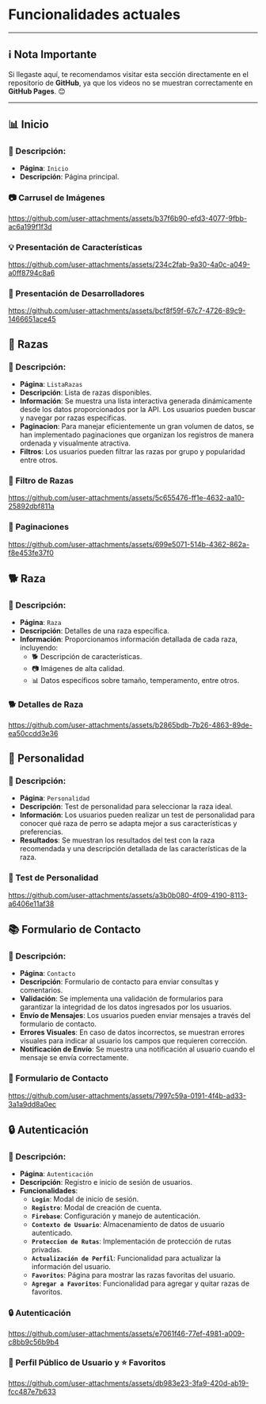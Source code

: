 # Funcionalidades actuales

---

## ℹ️ **Nota Importante**

Si llegaste aquí, te recomendamos visitar esta sección directamente en el repositorio de **GitHub**, ya que los videos
no se muestran correctamente en **GitHub Pages**. 😊

---

## **📊 Inicio**

### **📝 Descripción:**

- **Página**: `Inicio`
- **Descripción**: Página principal.

### **📷 Carrusel de Imágenes**

https://github.com/user-attachments/assets/b37f6b90-efd3-4077-9fbb-ac6a199f1f3d

### **💡 Presentación de Características**

https://github.com/user-attachments/assets/234c2fab-9a30-4a0c-a049-a0ff8794c8a6

### **👥 Presentación de Desarrolladores**

https://github.com/user-attachments/assets/bcf8f59f-67c7-4726-89c9-1466651ace45

## **🐾 Razas**

### **📝 Descripción:**

- **Página**: `ListaRazas`
- **Descripción**: Lista de razas disponibles.
- **Información**: Se muestra una lista interactiva generada dinámicamente desde los datos proporcionados por la API.
  Los usuarios pueden buscar y navegar por razas específicas.
- **Paginacion**: Para manejar eficientemente un gran volumen de datos, se han implementado paginaciones que organizan
  los registros de manera ordenada y visualmente atractiva.
- **Filtros**: Los usuarios pueden filtrar las razas por grupo y popularidad entre otros.

### **🐾 Filtro de Razas**

https://github.com/user-attachments/assets/5c655476-ff1e-4632-aa10-25892dbf811a

### **📄 Paginaciones**

https://github.com/user-attachments/assets/699e5071-514b-4362-862a-f8e453fe37f0

## **🐕 Raza**

### **📝 Descripción:**

- **Página**: `Raza`
- **Descripción**: Detalles de una raza específica.
- **Información**: Proporcionamos información detallada de cada raza, incluyendo:
    - 🐕 Descripción de características.
    - 📷 Imágenes de alta calidad.
    - 📊 Datos específicos sobre tamaño, temperamento, entre otros.

### **🐕 Detalles de Raza**

https://github.com/user-attachments/assets/b2865bdb-7b26-4863-89de-ea50ccdd3e36

## **👥 Personalidad**

### **📝 Descripción:**

- **Página**: `Personalidad`
- **Descripción**: Test de personalidad para seleccionar la raza ideal.
- **Información**: Los usuarios pueden realizar un test de personalidad para conocer qué raza de perro se adapta mejor a
  sus características y preferencias.
- **Resultados**: Se muestran los resultados del test con la raza recomendada y una descripción detallada de las
  características de la raza.

### **🧠 Test de Personalidad**

https://github.com/user-attachments/assets/a3b0b080-4f09-4190-8113-a6406e11af38

## **📚 Formulario de Contacto**

### **📝 Descripción:**

- **Página**: `Contacto`
- **Descripción**: Formulario de contacto para enviar consultas y comentarios.
- **Validación**: Se implementa una validación de formularios para garantizar la integridad de los datos ingresados por
  los usuarios.
- **Envío de Mensajes**: Los usuarios pueden enviar mensajes a través del formulario de contacto.
- **Errores Visuales**: En caso de datos incorrectos, se muestran errores visuales para indicar al usuario los campos
  que requieren corrección.
- **Notificación de Envío**: Se muestra una notificación al usuario cuando el mensaje se envía correctamente.

### **📩 Formulario de Contacto**

https://github.com/user-attachments/assets/7997c59a-0191-4f4b-ad33-3a1a9dd8a0ec

## **🔒 Autenticación**

### **📝 Descripción:**

- **Página**: `Autenticación`
- **Descripción**: Registro e inicio de sesión de usuarios.
- **Funcionalidades**:
    - **`Login`**: Modal de inicio de sesión.
    - **`Registro`**: Modal de creación de cuenta.
    - **`Firebase`**: Configuración y manejo de autenticación.
    - **`Contexto de Usuario`**: Almacenamiento de datos de usuario autenticado.
    - **`Proteccion de Rutas`**: Implementación de protección de rutas privadas.
    - **`Actualización de Perfil`**: Funcionalidad para actualizar la información del usuario.
    - **`Favoritos`**: Página para mostrar las razas favoritas del usuario.
    - **`Agregar a Favoritos`**: Funcionalidad para agregar y quitar razas de favoritos.

### **🔒 Autenticación**

https://github.com/user-attachments/assets/e7061f46-77ef-4981-a009-c8bb9c56b9b4

### **👤 Perfil Público de Usuario y ⭐ Favoritos**

https://github.com/user-attachments/assets/db983e23-3fa9-420d-ab19-fcc487e7b633
